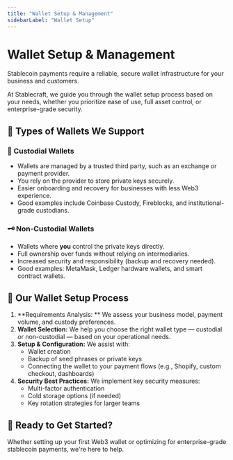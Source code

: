 ```yaml
---
title: "Wallet Setup & Management"
sidebarLabel: "Wallet Setup"
---
```


# Wallet Setup & Management

Stablecoin payments require a reliable, secure wallet infrastructure for your business and customers.

At Stablecraft, we guide you through the wallet setup process based on your needs, whether you prioritize ease of use, full asset control, or enterprise-grade security.

## 🧩 Types of Wallets We Support

### 🔐 Custodial Wallets

- Wallets are managed by a trusted third party, such as an exchange or payment provider.
- You rely on the provider to store private keys securely.
- Easier onboarding and recovery for businesses with less Web3 experience.
- Good examples include Coinbase Custody, Fireblocks, and institutional-grade custodians.

### 🗝 Non-Custodial Wallets

- Wallets where **you** control the private keys directly.
- Full ownership over funds without relying on intermediaries.
- Increased security and responsibility (backup and recovery needed).
- Good examples: MetaMask, Ledger hardware wallets, and smart contract wallets.

## 🔧 Our Wallet Setup Process

1. **Requirements Analysis: ** We assess your business model, payment volume, and custody preferences.
2. **Wallet Selection:** We help you choose the right wallet type — custodial or non-custodial — based on your operational needs.
3. **Setup & Configuration:** We assist with:
   - Wallet creation
   - Backup of seed phrases or private keys
   - Connecting the wallet to your payment flows (e.g., Shopify, custom checkout, dashboards)
4. **Security Best Practices:** We implement key security measures:
   - Multi-factor authentication
   - Cold storage options (if needed)
   - Key rotation strategies for larger teams

## 🚀 Ready to Get Started?

Whether setting up your first Web3 wallet or optimizing for enterprise-grade stablecoin payments, we're here to help.